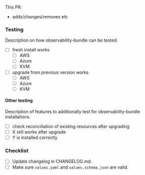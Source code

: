 <!--
Not all PRs will require all tests to be carried out. Delete where appropriate.
-->

<!--
MODIFY THIS AFTER your new app repo is in https://github.com/giantswarm/github
@team-halo-engineers will be automatically requested for review once
this PR has been submitted. (But not for drafts)
-->

This PR:

- adds/changes/removes etc

### Testing

Description on how observability-bundle can be tested.

- [ ] fresh install works
  - [ ] AWS
  - [ ] Azure
  - [ ] KVM
- [ ] upgrade from previous version works
  - [ ] AWS
  - [ ] Azure
  - [ ] KVM

#### Other testing

Description of features to additionally test for observability-bundle installations.

- [ ] check reconciliation of existing resources after upgrading
- [ ] X still works after upgrade
- [ ] Y is installed correctly

<!--
Changelog must always be updated.
-->

### Checklist

- [ ] Update changelog in CHANGELOG.md.
- [ ] Make sure `values.yaml` and `values.schema.json` are valid.
